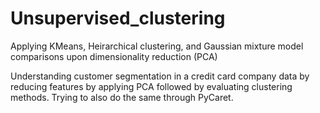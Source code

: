 # Unsupervised_clustering
Applying KMeans, Heirarchical clustering, and Gaussian mixture model comparisons upon dimensionality reduction (PCA)

Understanding customer segmentation in a credit card company data by reducing features by applying PCA followed by evaluating clustering methods. 
Trying to also do the same through PyCaret.